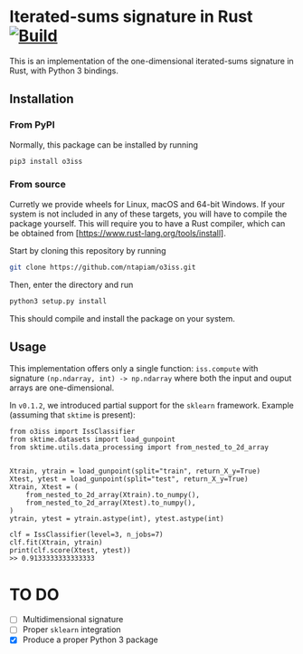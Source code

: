 # Iterated-sums signature in Rust [![Build](https://github.com/ntapiam/o3iss/actions/workflows/build_wheels.yml/badge.svg?branch=travis)](https://github.com/ntapiam/o3iss/actions/workflows/build_wheels.yml)

This is an implementation of the one-dimensional iterated-sums signature in Rust,
with Python 3 bindings.

## Installation
### From PyPI
Normally, this package can be installed by running
```bash
pip3 install o3iss
```

### From source
Curretly we provide wheels for Linux, macOS and 64-bit Windows.
If your system is not included in any of these targets, you will have to compile the package yourself.
This will require you to have a Rust compiler, which can be obtained from [https://www.rust-lang.org/tools/install].

Start by cloning this repository by running
```bash
git clone https://github.com/ntapiam/o3iss.git
```

Then, enter the directory and run
```bash
python3 setup.py install
```
This should compile and install the package on your system.

## Usage
This implementation offers only a single function: `iss.compute` with signature `(np.ndarray, int) -> np.ndarray`
where both the input and ouput arrays are one-dimensional.

In `v0.1.2`, we introduced partial support for the `sklearn` framework.
Example (assuming that `sktime` is present):
```python3
from o3iss import IssClassifier
from sktime.datasets import load_gunpoint
from sktime.utils.data_processing import from_nested_to_2d_array


Xtrain, ytrain = load_gunpoint(split="train", return_X_y=True)
Xtest, ytest = load_gunpoint(split="test", return_X_y=True)
Xtrain, Xtest = (
    from_nested_to_2d_array(Xtrain).to_numpy(),
    from_nested_to_2d_array(Xtest).to_numpy(),
)
ytrain, ytest = ytrain.astype(int), ytest.astype(int)

clf = IssClassifier(level=3, n_jobs=7)
clf.fit(Xtrain, ytrain)
print(clf.score(Xtest, ytest))
>> 0.9133333333333333
```

# TO DO
- [ ] Multidimensional signature
- [ ] Proper `sklearn` integration
- [x] Produce a proper Python 3 package
